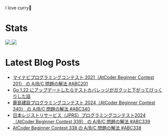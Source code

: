 I love curry🍛

# Stats

<a href="https://github.com/anuraghazra/github-readme-stats">
  <img align="top" src="https://github-readme-stats.vercel.app/api/?username=michimani&show_icons=true&title_color=fff&icon_color=8B949E&text_color=8B949E&bg_color=0D1117&hide_border=true" />
</a>
<a href="https://github.com/anuraghazra/github-readme-stats">
  <img align="top" src="https://github-readme-stats.vercel.app/api/top-langs/?username=michimani&title_color=fff&icon_color=8B949E&text_color=8B949E&bg_color=0D1117&hide_border=true&hide=html&layout=donut&langs_count=6" />
</a>

# Latest Blog Posts
<!-- BLOG-POST-LIST:START -->
- [マイナビプログラミングコンテスト 2021（AtCoder Beginner Contest 201） の A/B/C 問題の解法 #ABC201](https://michimani.net/post/programming-atcoder-beginner-contest-201-abc/)
- [Go 1.22 にアップデートしたらテストカバレッジがガクッと下がってびっくりした話](https://michimani.net/post/programming-golang-test-coverage-changes-in-go-1-22/)
- [鹿島建設プログラミングコンテスト 2024（AtCoder Beginner Contest 340） の A/B/C 問題の解法 #ABC340](https://michimani.net/post/programming-atcoder-beginner-contest-340-abc/)
- [日本レジストリサービス（JPRS）プログラミングコンテスト2024（AtCoder Beginner Contest 339） の A/B/C 問題の解法 #ABC339](https://michimani.net/post/programming-atcoder-beginner-contest-339-abc/)
- [AtCoder Beginner Contest 338 の A/B/C 問題の解法 #ABC338](https://michimani.net/post/programming-atcoder-beginner-contest-338-abc/)
<!-- BLOG-POST-LIST:END -->
